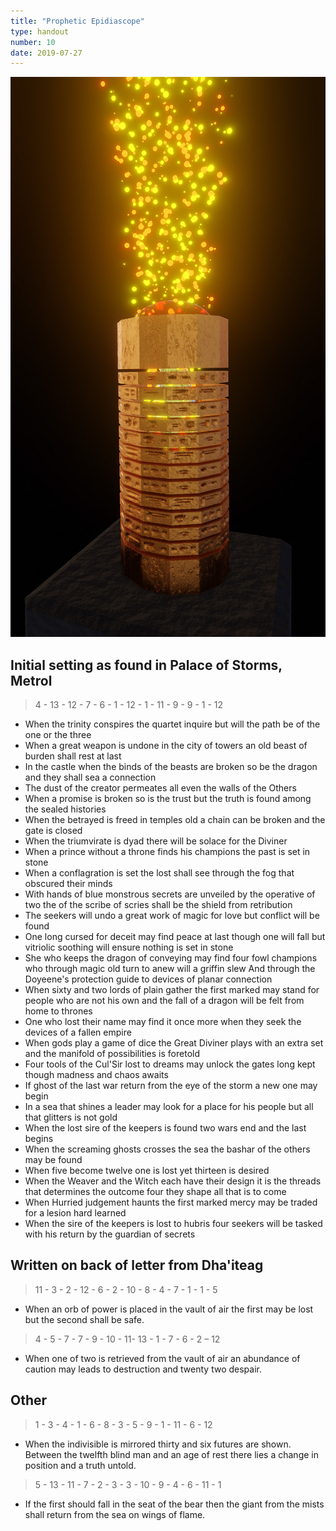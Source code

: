 ```yaml
---
title: "Prophetic Epidiascope"
type: handout
number: 10
date: 2019-07-27
---
```


![Prophetic Epidiascope](/assets/images/handouts/epidiascope.png)

## Initial setting as found in Palace of Storms, Metrol

> 4 - 13 - 12 - 7 - 6 - 1 - 12 - 1 - 11 - 9 - 9 - 1 - 12

- When the trinity conspires the quartet inquire but will the path be of the one or the three
- When a great weapon is undone in the city of towers an old beast of burden shall rest at last
- In the castle when the binds of the beasts are broken so be the dragon and they shall sea a connection
- The dust of the creator permeates all even the walls of the Others
- When a promise is broken so is the trust but the truth is found among the sealed histories
- When the betrayed is freed in temples old a chain can be broken and the gate is closed
- When the triumvirate is dyad there will be solace for the Diviner
- When a prince without a throne finds his champions the past is set in stone
- When a conflagration is set the lost shall see through the fog that obscured their minds
- With hands of blue monstrous secrets are unveiled by the operative of two the of the scribe of scries shall be the shield from retribution
- The seekers will undo a great work of magic for love but conflict will be found
- One long cursed for deceit may find peace at last though one will fall but vitriolic soothing will ensure nothing is set in stone
- She who keeps the dragon of conveying may find four fowl champions who through magic old turn to anew will a griffin slew  And through the Doyeene's protection guide to devices of planar connection
- When sixty and two lords of plain gather the first marked may stand for people who are not his own and the fall of a dragon will be felt from home to thrones
- One who lost their name may find it once more when they seek the devices of a fallen empire
- When gods play a game of dice the Great Diviner plays with an extra set and the manifold of possibilities is foretold
- Four tools of the Cul'Sir lost to dreams may unlock the gates long kept though madness and chaos awaits
- If ghost of the last war return from the eye of the storm a new one may begin
- In a sea that shines a leader may look for a place for his people but all that glitters is not gold
- When the lost sire of the keepers is found two wars end and the last begins
- When the screaming ghosts crosses the sea the bashar of the others may be found
- When five become twelve one is lost yet thirteen is desired
- When the Weaver and the Witch each have their design it is the threads that determines the outcome four they shape all that is to come
- When Hurried judgement haunts the first marked mercy may be traded for a lesion hard learned
- When the sire of the keepers is lost to hubris four seekers will be tasked with his return by the guardian of secrets

## Written on back of letter from Dha'iteag

> 11 - 3 - 2 - 12 - 6 - 2 - 10 - 8 - 4 - 7 - 1 - 1 - 5

- When an orb of power is placed in the vault of air the first may be lost but the second shall be safe.

> 4 - 5 - 7 - 7 - 9 - 10 - 11- 13 - 1 - 7 - 6 - 2 – 12

- When one of two is retrieved from the vault of air an abundance of caution may leads to destruction and twenty two despair. 

## Other

> 1 - 3 - 4 - 1 - 6 - 8 - 3 - 5 - 9 - 1 - 11 - 6 - 12

- When the indivisible is mirrored thirty and six futures are shown.  Between the twelfth blind man and an age of rest there lies a change in position and a truth untold.

> 5 - 13 - 11 - 7 - 2 - 3 - 3 - 10 - 9 - 4 - 6 - 11 - 1

- If the first should fall in the seat of the bear then the giant from the mists shall return from the sea on wings of flame.